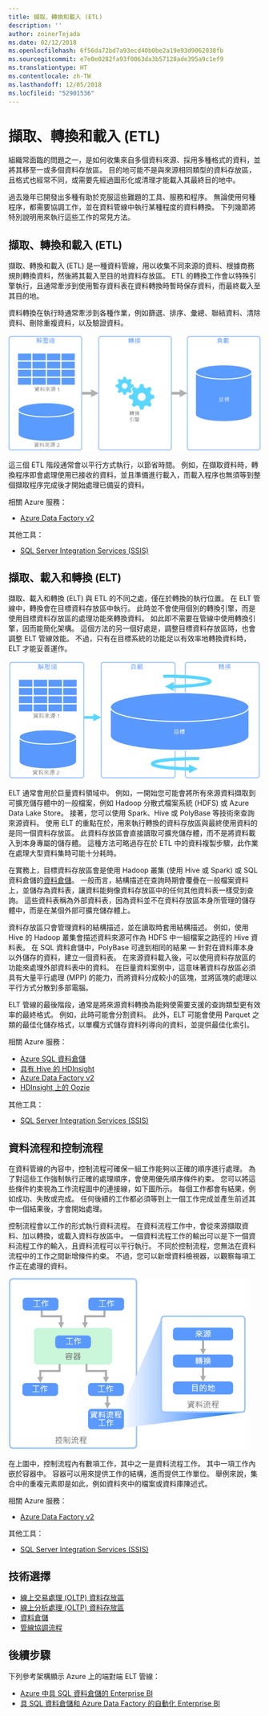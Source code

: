 ```yaml
---
title: 擷取、轉換和載入 (ETL)
description: ''
author: zoinerTejada
ms.date: 02/12/2018
ms.openlocfilehash: 6f56da72bd7a93ecd40b0be2a19e93d9062038fb
ms.sourcegitcommit: e7e0e0282fa93f0063da3b57128ade395a9c1ef9
ms.translationtype: HT
ms.contentlocale: zh-TW
ms.lasthandoff: 12/05/2018
ms.locfileid: "52901536"
---
```

# <a name="extract-transform-and-load-etl"></a>擷取、轉換和載入 (ETL)

組織常面臨的問題之一，是如何收集來自多個資料來源、採用多種格式的資料，並將其移至一或多個資料存放區。 目的地可能不是與來源相同類型的資料存放區，且格式也經常不同，或需要先經過圖形化或清理才能載入其最終目的地中。

過去幾年已開發出多種有助於克服這些難題的工具、服務和程序。 無論使用何種程序，都需要協調工作，並在資料管線中執行某種程度的資料轉換。 下列幾節將特別說明用來執行這些工作的常見方法。

## <a name="extract-transform-and-load-etl"></a>擷取、轉換和載入 (ETL)

擷取、轉換和載入 (ETL) 是一種資料管線，用以收集不同來源的資料、根據商務規則轉換資料，然後將其載入至目的地資料存放區。 ETL 的轉換工作會以特殊引擎執行，且通常牽涉到使用暫存資料表在資料轉換時暫時保存資料，而最終載入至其目的地。

資料轉換在執行時通常牽涉到各種作業，例如篩選、排序、彙總、聯結資料、清除資料、刪除重複資料，以及驗證資料。

![擷取-轉換-載入 (ETL) 程序](../images/etl.png)

這三個 ETL 階段通常會以平行方式執行，以節省時間。 例如，在擷取資料時，轉換程序即會處理使用已接收的資料，並且準備進行載入，而載入程序也無須等到整個擷取程序完成後才開始處理已備妥的資料。

相關 Azure 服務：
- [Azure Data Factory v2](https://azure.microsoft.com/services/data-factory/)

其他工具：
- [SQL Server Integration Services (SSIS)](/sql/integration-services/sql-server-integration-services)

## <a name="extract-load-and-transform-elt"></a>擷取、載入和轉換 (ELT)

擷取、載入和轉換 (ELT) 與 ETL 的不同之處，僅在於轉換的執行位置。 在 ELT 管線中，轉換會在目標資料存放區中執行。 此時並不會使用個別的轉換引擎，而是使用目標資料存放區的處理功能來轉換資料。 如此即不需要在管線中使用轉換引擎，因而能簡化架構。 這個方法的另一個好處是，調整目標資料存放區時，也會調整 ELT 管線效能。 不過，只有在目標系統的功能足以有效率地轉換資料時，ELT 才能妥善運作。

![擷取-載入-轉換 (ELT) 程序](../images/elt.png)

ELT 通常會用於巨量資料領域中。 例如，一開始您可能會將所有來源資料擷取到可擴充儲存體中的一般檔案，例如 Hadoop 分散式檔案系統 (HDFS) 或 Azure Data Lake Store。 接著，您可以使用 Spark、Hive 或 PolyBase 等技術來查詢來源資料。 使用 ELT 的重點在於，用來執行轉換的資料存放區與最終使用資料的是同一個資料存放區。 此資料存放區會直接讀取可擴充儲存體，而不是將資料載入到本身專屬的儲存體。 這種方法可略過存在於 ETL 中的資料複製步驟，此作業在處理大型資料集時可能十分耗時。

在實務上，目標資料存放區會是使用 Hadoop 叢集 (使用 Hive 或 Spark) 或 SQL 資料倉儲的[資料倉儲](./data-warehousing.md)。 一般而言，結構描述在查詢時期會覆疊在一般檔案資料上，並儲存為資料表，讓資料能夠像資料存放區中的任何其他資料表一樣受到查詢。 這些資料表稱為外部資料表，因為資料並不在資料存放區本身所管理的儲存體中，而是在某個外部可擴充儲存體上。 

資料存放區只會管理資料的結構描述，並在讀取時套用結構描述。 例如，使用 Hive 的 Hadoop 叢集會描述資料來源可作為 HDFS 中一組檔案之路徑的 Hive 資料表。 在 SQL 資料倉儲中，PolyBase 可達到相同的結果 &mdash; 針對在資料庫本身以外儲存的資料，建立一個資料表。 在來源資料載入後，可以使用資料存放區的功能來處理外部資料表中的資料。 在巨量資料案例中，這意味著資料存放區必須具有大量平行處理 (MPP) 的能力，而將資料分成較小的區塊，並將區塊的處理以平行方式分散到多部電腦。

ELT 管線的最後階段，通常是將來源資料轉換為能夠使需要支援的查詢類型更有效率的最終格式。 例如，此時可能會分割資料。 此外，ELT 可能會使用 Parquet 之類的最佳化儲存格式，以單欄方式儲存資料列導向的資料，並提供最佳化索引。 

相關 Azure 服務：

- [Azure SQL 資料倉儲](/azure/sql-data-warehouse/sql-data-warehouse-overview-what-is)
- [具有 Hive 的 HDInsight](/azure/hdinsight/hadoop/hdinsight-use-hive)
- [Azure Data Factory v2](https://azure.microsoft.com/services/data-factory/)
- [HDInsight 上的 Oozie](/azure/hdinsight/hdinsight-use-oozie-linux-mac)

其他工具：

- [SQL Server Integration Services (SSIS)](/sql/integration-services/sql-server-integration-services)

## <a name="data-flow-and-control-flow"></a>資料流程和控制流程

在資料管線的內容中，控制流程可確保一組工作能夠以正確的順序進行處理。 為了對這些工作強制執行正確的處理順序，會使用優先順序條件約束。 您可以將這些條件約束視為工作流程圖中的連接線，如下圖所示。 每個工作都會有結果，例如成功、失敗或完成。 任何後續的工作都必須等到上一個工作完成並產生前述其中一個結果後，才會開始處理。

控制流程會以工作的形式執行資料流程。 在資料流程工作中，會從來源擷取資料、加以轉換，或載入資料存放區中。 一個資料流程工作的輸出可以是下一個資料流程工作的輸入，且資料流程可以平行執行。 不同於控制流程，您無法在資料流程中的工作之間新增條件約束。 不過，您可以新增資料檢視器，以觀察每項工作正在處理的資料。

![控制流程中以工作的形式執行的資料流程](../images/control-flow-data-flow.png)

在上圖中，控制流程內有數項工作，其中之一是資料流程工作。 其中一項工作內嵌於容器中。 容器可以用來提供工作的結構，進而提供工作單位。 舉例來說，集合中的重複元素即是如此，例如資料夾中的檔案或資料庫陳述式。

相關 Azure 服務：
- [Azure Data Factory v2](https://azure.microsoft.com/services/data-factory/)

其他工具：
- [SQL Server Integration Services (SSIS)](/sql/integration-services/sql-server-integration-services)

## <a name="technology-choices"></a>技術選擇

- [線上交易處理 (OLTP) 資料存放區](./online-transaction-processing.md#oltp-in-azure)
- [線上分析處理 (OLTP) 資料存放區](./online-analytical-processing.md#olap-in-azure)
- [資料倉儲](./data-warehousing.md)
- [管線協調流程](../technology-choices/pipeline-orchestration-data-movement.md)

## <a name="next-steps"></a>後續步驟

下列參考架構顯示 Azure 上的端對端 ELT 管線：

- [Azure 中具 SQL 資料倉儲的 Enterprise BI](../../reference-architectures/data/enterprise-bi-sqldw.md)
- [具 SQL 資料倉儲和 Azure Data Factory 的自動化 Enterprise BI](../../reference-architectures/data/enterprise-bi-adf.md)